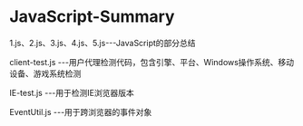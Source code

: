 # JavaScript-Summary

1.js、2.js、3.js、4.js、5.js---JavaScript的部分总结

client-test.js ---用户代理检测代码，包含引擎、平台、Windows操作系统、移动设备、游戏系统检测

IE-test.js ---用于检测IE浏览器版本

EventUtil.js ---用于跨浏览器的事件对象